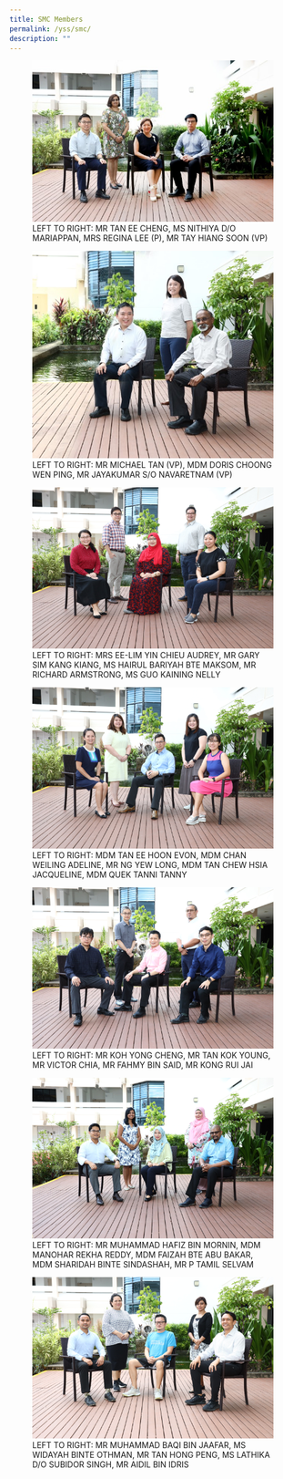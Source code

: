 ```yaml
---
title: SMC Members
permalink: /yss/smc/
description: ""
---
```

<figure><img src="/images/SMC_1.jpg">

<figcaption> LEFT TO RIGHT: MR TAN EE CHENG, MS NITHIYA D/O MARIAPPAN, MRS REGINA LEE (P), MR TAY HIANG SOON (VP) </figcaption>

</figure>


<figure><img src="/images/SMC_8.jpg">

<figcaption> LEFT TO RIGHT: MR MICHAEL TAN (VP), MDM DORIS CHOONG WEN PING, MR JAYAKUMAR S/O NAVARETNAM (VP) </figcaption>

</figure>


<figure><img src="/images/SMC_2.png">

<figcaption> LEFT TO RIGHT: MRS EE-LIM YIN CHIEU AUDREY, MR GARY SIM KANG KIANG, MS HAIRUL BARIYAH BTE MAKSOM, MR RICHARD ARMSTRONG, MS GUO KAINING NELLY</figcaption>

</figure>



<figure><img src="/images/SMC_3.png">

<figcaption> LEFT TO RIGHT: MDM TAN EE HOON EVON, MDM CHAN WEILING ADELINE, MR NG YEW LONG, MDM TAN CHEW HSIA JACQUELINE, MDM QUEK TANNI TANNY</figcaption>

</figure>


<figure><img src="/images/SMC_4.png">

<figcaption> LEFT TO RIGHT: MR KOH YONG CHENG, MR TAN KOK YOUNG, MR VICTOR CHIA, MR FAHMY BIN SAID, MR KONG RUI JAI</figcaption>

</figure>


<figure><img src="/images/SMC_5.png">

<figcaption>LEFT TO RIGHT: MR MUHAMMAD HAFIZ BIN MORNIN, MDM MANOHAR REKHA REDDY, MDM FAIZAH BTE ABU BAKAR, MDM SHARIDAH BINTE SINDASHAH, MR P TAMIL SELVAM</figcaption>

</figure>


<figure><img src="/images/SMC_6.png">

<figcaption>LEFT TO RIGHT: MR MUHAMMAD BAQI BIN JAAFAR, MS WIDAYAH BINTE OTHMAN, MR TAN HONG PENG, MS LATHIKA D/O SUBIDOR SINGH, MR AIDIL BIN IDRIS </figcaption>

</figure>